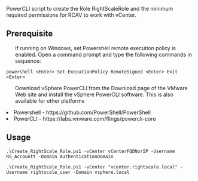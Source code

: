 PowerCLI script to create the Role RightScaleRole and the minimum required permissions for RCAV to work with vCenter. 


Prerequisite
-------------
<ol>If running on Windows, set Powershell remote execution policy is enabled. Open a command prompt and type the following commands in sequence:</ol>

`powershell <Enter>
Set-ExecutionPolicy RemoteSigned <Enter>
Exit <Enter>`

<ol>Download vSphere PowerCLI from the Download page of the VMware Web site and install the vSphere PowerCLI software. This is also available for other platforms</ol>

<li> Powershell - https://github.com/PowerShell/PowerShell </li>
<li> PowerCLI - https://labs.vmware.com/flings/powercli-core </li>

Usage
-------------

`.\Create_RightScale_Role.ps1 -vCenter vCenterFQDNorIP -Username RS_Accountt -Domain AuthenticationDomain`

`.\Create_RightScale_Role.ps1 -vCenter "vcenter.rightscale.local" -Username rightscale_user -Domain vsphere.local`
